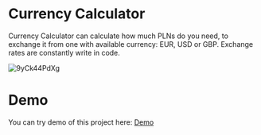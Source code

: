 # Currency Calculator

Currency Calculator can calculate how much PLNs do you need, to exchange it from one with available currency: EUR, USD or GBP. 
Exchange rates are constantly write in code. 

![9yCk44PdXg](https://user-images.githubusercontent.com/92076104/210280956-895319f8-e26f-42eb-860b-03ebd4b87369.gif)

# Demo
You can try demo of this project here: [Demo](https://tommyk012.github.io/currency-calc/)

